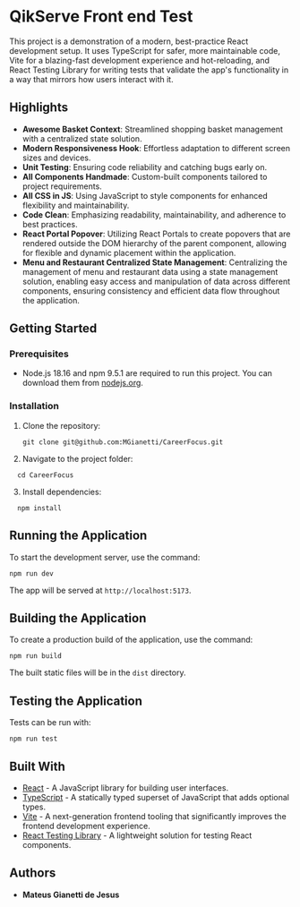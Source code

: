# QikServe Front end Test

This project is a demonstration of a modern, best-practice React development setup. It uses TypeScript for safer, more maintainable code, Vite for a blazing-fast development experience and hot-reloading, and React Testing Library for writing tests that validate the app's functionality in a way that mirrors how users interact with it.

## Highlights

- **Awesome Basket Context**: Streamlined shopping basket management with a centralized state solution.
- **Modern Responsiveness Hook**: Effortless adaptation to different screen sizes and devices.
- **Unit Testing**: Ensuring code reliability and catching bugs early on.
- **All Components Handmade**: Custom-built components tailored to project requirements.
- **All CSS in JS**: Using JavaScript to style components for enhanced flexibility and maintainability.
- **Code Clean**: Emphasizing readability, maintainability, and adherence to best practices.
- **React Portal Popover**: Utilizing React Portals to create popovers that are rendered outside the DOM hierarchy of the parent component, allowing for flexible and dynamic placement within the application.
- **Menu and Restaurant Centralized State Management**: Centralizing the management of menu and restaurant data using a state management solution, enabling easy access and manipulation of data across different components, ensuring consistency and efficient data flow throughout the application.


## Getting Started

### Prerequisites

- Node.js 18.16 and npm 9.5.1 are required to run this project. You can download them from [nodejs.org](https://nodejs.org/).

### Installation

1. Clone the repository:
   ```
   git clone git@github.com:MGianetti/CareerFocus.git
   ```
2. Navigate to the project folder:
 ```
   cd CareerFocus
 ```
3. Install dependencies:
 ```
   npm install
 ```

## Running the Application

To start the development server, use the command:
 ```
npm run dev
 ```
The app will be served at `http://localhost:5173`.

## Building the Application

To create a production build of the application, use the command:
 ```
npm run build
 ```
The built static files will be in the `dist` directory.

## Testing the Application

Tests can be run with:
 ```
npm run test
 ```

## Built With

- [React](https://reactjs.org/) - A JavaScript library for building user interfaces.
- [TypeScript](https://www.typescriptlang.org/) - A statically typed superset of JavaScript that adds optional types.
- [Vite](https://vitejs.dev/) - A next-generation frontend tooling that significantly improves the frontend development experience.
- [React Testing Library](https://testing-library.com/docs/react-testing-library/intro/) - A lightweight solution for testing React components.

## Authors

- **Mateus Gianetti de Jesus**
